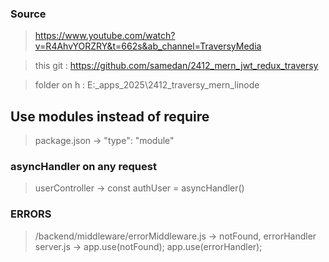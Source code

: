 ### Source

> https://www.youtube.com/watch?v=R4AhvYORZRY&t=662s&ab_channel=TraversyMedia

> this git : https://github.com/samedan/2412_mern_jwt_redux_traversy

> folder on h : E:\_apps_2025\2412_traversy_mern_linode

## Use modules instead of require

> package.json -> "type": "module"

### asyncHandler on any request

> userController -> const authUser = asyncHandler()

### ERRORS

> /backend/middleware/errorMiddleware.js -> notFound, errorHandler
> server.js -> app.use(notFound); app.use(errorHandler);
